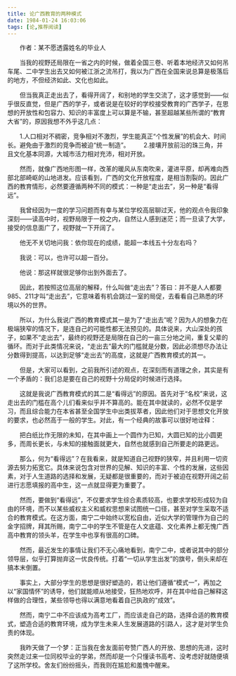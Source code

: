 ```yaml
---
title: 论广西教育的两种模式
date: 1984-01-24 16:03:06
tags: [论,推荐阅读]
---
```

&ensp;&ensp;&ensp;&ensp;作者：某不愿透露姓名的毕业人
<!--more-->
&ensp;&ensp;&ensp;&ensp;当我的视野还局限在一省之内的时候，做着全国三卷、听着本地经济又如何吊车尾、二中学生出去又如何被江浙之流吊打，我以为广西在全国来说总算是极落后的地方，不但经济如此、文化也如此。

&ensp;&ensp;&ensp;&ensp;但当我真正走出去了，看得开阔了，和别地的学生交流了，这才感觉到——似乎很反直觉，但是广西的学子，或者说是在较好的学校接受教育的广西学子，在思想的开放性和包容力、知识的丰富度上可以算是不输，甚至超越某些所谓的“教育大省”的，原因我想不外乎这几点：

&ensp;&ensp;&ensp;&ensp;1.人口相对不稠密，竞争相对不激烈，学生能真正“个性发展”的机会大、时间长。避免由于激烈的竞争而被迫“统一制造”。
&ensp;&ensp;&ensp;&ensp;2.接壤开放前沿的珠三角，并且文化基本同源，大城市活力相对充沛，相对开放。

&ensp;&ensp;&ensp;&ensp;然而，就像广西地形图一样，改革的暖风从东南吹来，灌进平原，却再难向西部北部崎岖的山地进发。应该看到，广西的文化开放程度，是相当割裂的。因此广西的教育情形，必然要遵循两种不同的模式：一种是“走出去”，另一种是“看得远”。

&ensp;&ensp;&ensp;&ensp;我曾经因为一度的学习问题而有幸与某位学校高层聊过天，他的观点令我印象深刻——读高中时，视野局限于一校之内，自然让人感到迷茫；而一旦读了大学，接受的信息面广了，视野就一下开阔了。

&ensp;&ensp;&ensp;&ensp;他无不关切地问我：依你现在的成绩，能超一本线五十分左右吗？

&ensp;&ensp;&ensp;&ensp;我说：可以，也许可以超一百分。

&ensp;&ensp;&ensp;&ensp;他说：那这样就很足够你出到外面去了。

&ensp;&ensp;&ensp;&ensp;因此，若按照这位高层的解释，什么叫做“走出去”？答曰：并不是人人都要985、211才叫“走出去”，它意味着有机会跳过一室的局促，去看看自己熟悉的环境以外的世界。

&ensp;&ensp;&ensp;&ensp;所以，为什么我说广西的教育模式其一是为了“走出去”呢？因为人的想象力在极端狭窄的情况下，是连自己的可能性都无法预见的。具体说来，大山深处的孩子，如果不“走出去”，最终的视野还是局限在自己的一亩三分地之间，重复父辈的循环。而对于此类情况来说，“走出去”最大的门槛就是分数，因此必须想尽办法让分数得到提高，以达到足够“走出去”的高度，这就是广西教育模式的其一。

&ensp;&ensp;&ensp;&ensp;但是，大家可以看到，之前我所引述的观点，在深刻而有道理之余，其实是有一个矛盾的：我们总是要在自己的视野十分局促的时候进行选择。

&ensp;&ensp;&ensp;&ensp;这就是我说广西教育模式的其二是“看得远”的原因。首先对于“名校”来说，这走出去的门槛在高个儿们看来似乎并不算高的。能在其中就读的，必然不仅是学习，而且综合能力在本省甚至全国学生中出类拔萃者，因此他们对于思想文化开放的要求，也必然高于一般的学生。对此，有一个经典的故事可以很好地诠释：

&ensp;&ensp;&ensp;&ensp;把白纸比作无限的未知，在其中画上一个圆作为已知，大圆已知的比小圆更多，而周长更长，与未知的接触面就更大，自然也就感到自己所要走的路更远。

&ensp;&ensp;&ensp;&ensp;那么，何为“看得远”？在我看来，就是知道自己视野的狭窄，并且利用一切资源去努力拓宽它。具体来说包含对世界的见解、知识的丰富、个性的发展，这些因素，对于人生道路的选择和发展，无疑都是很重要的，而对于被迫在视野开阔之前进行志愿填报的高中生，这一点就显得更为重要了。

&ensp;&ensp;&ensp;&ensp;然而，要做到“看得远”，不仅要求学生综合素质较高，也要求学校形成较为自由的环境，而不以某些威权主义和威权思想来试图统一口径，甚至对学生采取不适合的教育模式。在这方面，南宁二中始终以宽松自由，近似大学的管理作为自己的金字招牌，拜其所赐，南宁二中的学生不管是在人文底蕴、文化素养上都无愧广西高中教育的领头羊，在学生中也享有很高的口碑。

&ensp;&ensp;&ensp;&ensp;然而，最近发生的事情让我们不无心痛地看到，南宁二中，或者说其中的部分领导层，似乎打算抛弃这一优良传统。打着“一切从学生出发”的旗号，倒头来却在搞本末倒置。

&ensp;&ensp;&ensp;&ensp;事实上，大部分学生的思想是很好塑造的，若让他们遵循“模式一”，再加之以“家国情怀”的诱导，他们就能顺从地接受，狂热地欢呼，并在其中给自己解释这样做的合理性，某些领导也得以满意地看着自己执政的“成效”。

&ensp;&ensp;&ensp;&ensp;然而，南宁二中不应该成为高考工厂，而应该走自己的路，选择合适的教育模式，塑造合适的教育环境，成为学生未来人生发展道路的引路人，这才是对学生负责的体现。

&ensp;&ensp;&ensp;&ensp;我昨天做了一个梦：正当我在舍友面前夸赞广西人的开放、思想的先进，这时突然走过来一位同校毕业的学弟，然而却是一个只懂读书高考、没考虑好就随便填了这所学校。舍友们纷纷摇头，而我则在尴尬和羞愧中醒来。
